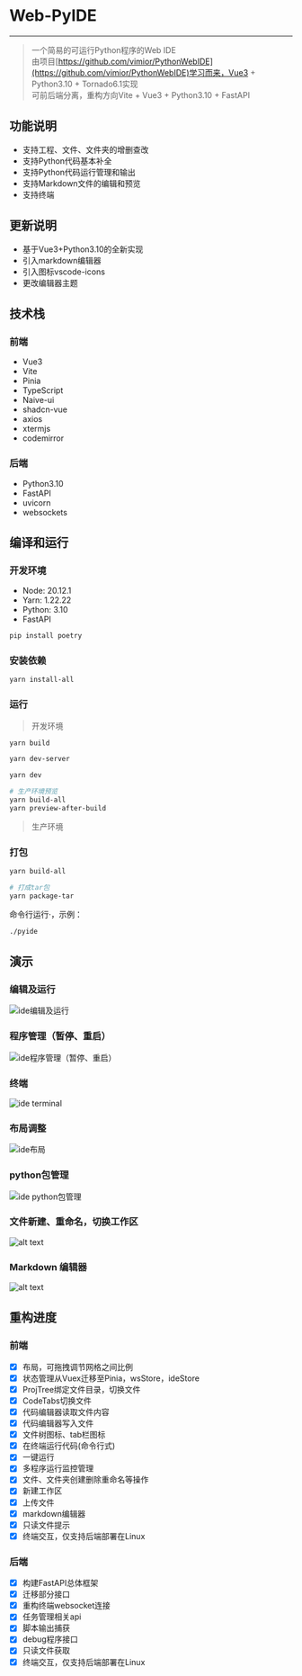 # Web-PyIDE

---

> 一个简易的可运行Python程序的Web IDE  
> 由项目[https://github.com/vimior/PythonWebIDE](https://github.com/vimior/PythonWebIDE)学习而来，Vue3 + Python3.10 + Tornado6.1实现  
> 可前后端分离，重构方向Vite + Vue3 + Python3.10 + FastAPI

## 功能说明

- 支持工程、文件、文件夹的增删查改
- 支持Python代码基本补全
- 支持Python代码运行管理和输出
- 支持Markdown文件的编辑和预览
- 支持终端

## 更新说明

- 基于Vue3+Python3.10的全新实现
- 引入markdown编辑器
- 引入图标vscode-icons
- 更改编辑器主题

## 技术栈

### 前端

- Vue3
- Vite
- Pinia
- TypeScript
- Naive-ui
- shadcn-vue
- axios
- xtermjs
- codemirror

### 后端

- Python3.10
- FastAPI
- uvicorn
- websockets

## 编译和运行

### 开发环境

- Node: 20.12.1
- Yarn: 1.22.22
- Python: 3.10
- FastAPI

```bash
pip install poetry
```

### 安装依赖

```bash
yarn install-all
```

### 运行

> 开发环境

```bash
yarn build

yarn dev-server

yarn dev

# 生产环境预览
yarn build-all
yarn preview-after-build
```

> 生产环境

### 打包

```bash
yarn build-all

# 打成tar包
yarn package-tar
```

命令行运行·，示例：

```bash
./pyide
```

## 演示

### 编辑及运行

![ide编辑及运行](docs/20240607163249_rec_.gif)

### 程序管理（暂停、重启）

![ide程序管理（暂停、重启）](docs/20240607163548_rec_.gif)

### 终端

![ide terminal](docs/20240607164133_rec_.gif)

### 布局调整

![ide布局](docs/20240607164405_rec_.gif)

### python包管理

![ide python包管理](docs/20240607164527_rec_.gif)

### 文件新建、重命名，切换工作区

![alt text](docs/20240607165057_rec_.gif)

### Markdown 编辑器

![alt text](docs/markdown-editer-show.png)

## 重构进度

### 前端

- [x] 布局，可拖拽调节网格之间比例
- [x] 状态管理从Vuex迁移至Pinia，wsStore，ideStore
- [x] ProjTree绑定文件目录，切换文件
- [x] CodeTabs切换文件
- [x] 代码编辑器读取文件内容
- [x] 代码编辑器写入文件
- [x] 文件树图标、tab栏图标
- [x] 在终端运行代码(命令行式)
- [x] 一键运行
- [x] 多程序运行监控管理
- [x] 文件、文件夹创建删除重命名等操作
- [x] 新建工作区
- [x] 上传文件
- [x] markdown编辑器
- [x] 只读文件提示
- [x] 终端交互，仅支持后端部署在Linux

### 后端

- [x] 构建FastAPI总体框架
- [x] 迁移部分接口
- [x] 重构终端websocket连接
- [x] 任务管理相关api
- [x] 脚本输出捕获
- [x] debug程序接口
- [x] 只读文件获取
- [x] 终端交互，仅支持后端部署在Linux
